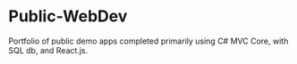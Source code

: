 # Public-WebDev
 Portfolio of public demo apps completed primarily using C# MVC Core, with SQL db, and React.js. 
